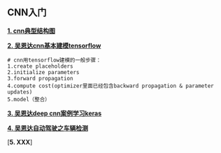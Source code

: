 ## CNN入门

[**1. cnn典型结构图**](1.CNN典型结构图/README.md)

[**2. 吴恩达cnn基本建模tensorflow**](2.foundations_of_cnn)

```
# cnn用tensorflow建模的一般步骤：
1.create placeholders
2.initialize parameters
3.forward propagation
4.compute cost(optimizer里面已经包含backward propagation & parameter updates)
5.model（整合）
```

[**3. 吴恩达deep cnn案例学习keras**](3.deep_cnn_case_study)

[**4. 吴恩达自动驾驶之车辆检测**](4.car_detection)

[**5. XXX**]
